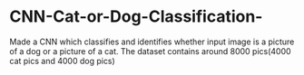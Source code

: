 # CNN-Cat-or-Dog-Classification-
Made a CNN which classifies and identifies whether input image is a picture of a dog or a picture of a cat. The dataset contains around 8000 pics(4000 cat pics and 4000 dog pics)
